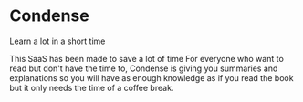 # Condense
Learn a lot in a short time


This SaaS has been made to save a lot of time
For everyone who want to read but don't have the time to, Condense is giving you summaries and explanations
so you will have as enough knowledge as if you read the book but it only needs the time of a coffee break.
